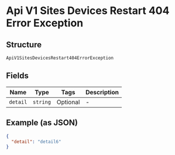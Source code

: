 
# Api V1 Sites Devices Restart 404 Error Exception

## Structure

`ApiV1SitesDevicesRestart404ErrorException`

## Fields

| Name | Type | Tags | Description |
|  --- | --- | --- | --- |
| `detail` | `string` | Optional | - |

## Example (as JSON)

```json
{
  "detail": "detail6"
}
```


